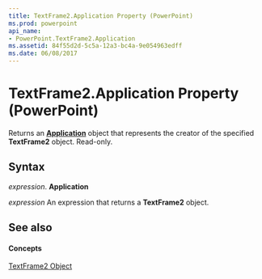 ```yaml
---
title: TextFrame2.Application Property (PowerPoint)
ms.prod: powerpoint
api_name:
- PowerPoint.TextFrame2.Application
ms.assetid: 84f55d2d-5c5a-12a3-bc4a-9e054963edff
ms.date: 06/08/2017
---
```



# TextFrame2.Application Property (PowerPoint)

Returns an  **[Application](application-object-powerpoint.md)** object that represents the creator of the specified **TextFrame2** object. Read-only.


## Syntax

 _expression_. **Application**

 _expression_ An expression that returns a **TextFrame2** object.


## See also


#### Concepts


[TextFrame2 Object](textframe2-object-powerpoint.md)

